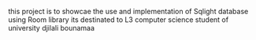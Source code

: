 this project is to showcae the use and implementation of Sqlight database using Room library 
its destinated to L3 computer science student of university djilali bounamaa 
